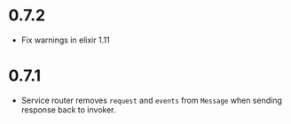 # 0.7.2
  * Fix warnings in elixir 1.11

# 0.7.1
  * Service router removes `request` and `events` from `Message` when sending response back to invoker.
